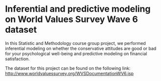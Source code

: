 # Inferential and predictive modeling on World Values Survey Wave 6 dataset

In this Statistic and Methodology course group project, we performed inferential modeling on whether the conservative attitudes are good or bad for your psychological well-being and predictive modeling on financial satisfaction.

The dataset for this project can be found on the following link:
http://www.worldvaluessurvey.org/WVSDocumentationWV6.jsp
